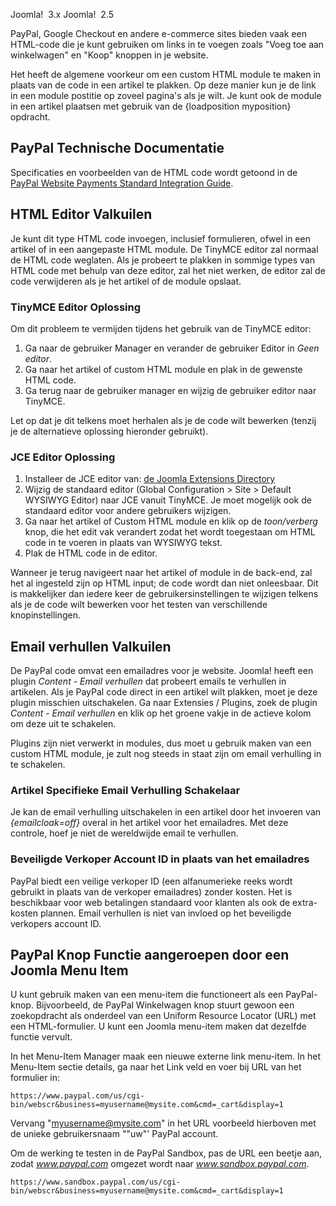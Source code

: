 <!-- Filename: How_do_you_add_a_PayPal_button%3F / Display title: Hoe voeg je een PayPal-knop toe? -->

Joomla!  3.x Joomla!  2.5

PayPal, Google Checkout en andere e-commerce sites bieden vaak een
HTML-code die je kunt gebruiken om links in te voegen zoals "Voeg toe
aan winkelwagen" en "Koop" knoppen in je website.

Het heeft de algemene voorkeur om een custom HTML module te maken in
plaats van de code in een artikel te plakken. Op deze manier kun je de
link in een module postitie op zoveel pagina's als je wilt. Je kunt ook
de module in een artikel plaatsen met gebruik van de  {loadposition
myposition}
opdracht.

## PayPal Technische Documentatie

Specificaties en voorbeelden van de HTML code wordt getoond in de
<a href="https://www.paypal.com/uk/webapps/mpp/standard"
class="external text" target="_blank"
rel="nofollow noreferrer noopener">PayPal Website Payments Standard
Integration Guide</a>.

## HTML Editor Valkuilen

Je kunt dit type HTML code invoegen, inclusief formulieren, ofwel in een
artikel of in een aangepaste HTML module. De TinyMCE editor zal normaal
de HTML code weglaten. Als je probeert te plakken in sommige types van
HTML code met behulp van deze editor, zal het niet werken, de editor zal
de code verwijderen als je het artikel of de module opslaat.

### TinyMCE Editor Oplossing

Om dit probleem te vermijden tijdens het gebruik van de TinyMCE editor:

1.  Ga naar de gebruiker Manager en verander de gebruiker Editor in
    *Geen editor*.
2.  Ga naar het artikel of custom HTML module en plak in de gewenste
    HTML code.
3.  Ga terug naar de gebruiker manager en wijzig de gebruiker editor
    naar TinyMCE.

Let op dat je dit telkens moet herhalen als je de code wilt bewerken
(tenzij je de alternatieve oplossing hieronder gebruikt).

### JCE Editor Oplossing

1.  Installeer de JCE editor van:
    <a href="https://extensions.joomla.org/extension/jce/"
    class="external text" target="_blank" rel="noreferrer noopener">de
    Joomla Extensions Directory</a>
2.  Wijzig de standaard editor (Global Configuration \> Site \> Default
    WYSIWYG Editor) naar JCE vanuit TinyMCE. Je moet mogelijk ook de
    standaard editor voor andere gebruikers wijzigen.
3.  Ga naar het artikel of Custom HTML module en klik op de
    *toon/verberg* knop, die het edit vak verandert zodat het wordt
    toegestaan om HTML code in te voeren in plaats van WYSIWYG tekst.
4.  Plak de HTML code in de editor.

Wanneer je terug navigeert naar het artikel of module in de back-end,
zal het al ingesteld zijn op HTML input; de code wordt dan niet
onleesbaar. Dit is makkelijker dan iedere keer de gebruikersinstellingen
te wijzigen telkens als je de code wilt bewerken voor het testen van
verschillende knopinstellingen.

## Email verhullen Valkuilen

De PayPal code omvat een emailadres voor je website. Joomla! heeft een
plugin *Content - Email verhullen* dat probeert emails te verhullen in
artikelen. Als je PayPal code direct in een artikel wilt plakken, moet
je deze plugin misschien uitschakelen. Ga naar Extensies / Plugins, zoek
de plugin *Content - Email verhullen* en klik op het groene vakje in de
actieve kolom om deze uit te schakelen.

Plugins zijn niet verwerkt in modules, dus moet u gebruik maken van een
custom HTML module, je zult nog steeds in staat zijn om email verhulling
in te schakelen.

### Artikel Specifieke Email Verhulling Schakelaar

Je kan de email verhulling uitschakelen in een artikel door het invoeren
van *{emailcloak=off}* overal in het artikel voor het emailadres. Met
deze controle, hoef je niet de wereldwijde email te verhullen.

### Beveiligde Verkoper Account ID in plaats van het emailadres

PayPal biedt een veilige verkoper ID (een alfanumerieke reeks wordt
gebruikt in plaats van de verkoper emailadres) zonder kosten. Het is
beschikbaar voor web betalingen standaard voor klanten als ook de
extra-kosten plannen. Email verhullen is niet van invloed op het
beveiligde verkopers account ID.

## PayPal Knop Functie aangeroepen door een Joomla Menu Item

U kunt gebruik maken van een menu-item die functioneert als een
PayPal-knop. Bijvoorbeeld, de PayPal Winkelwagen knop stuurt gewoon een
zoekopdracht als onderdeel van een Uniform Resource Locator (URL) met
een HTML-formulier. U kunt een Joomla menu-item maken dat dezelfde
functie vervult.

In het Menu-Item Manager maak een nieuwe externe link menu-item. In het
Menu-Item sectie details, ga naar het Link veld en voer bij URL van het
formulier in:

    https://www.paypal.com/us/cgi-bin/webscr&business=myusername@mysite.com&cmd=_cart&display=1

Vervang "myusername@mysite.com" in het URL voorbeeld hierboven met de
unieke gebruikersnaam ""uw"' PayPal account.

Om de werking te testen in de PayPal Sandbox, pas de URL een beetje aan,
zodat *www.paypal.com* omgezet wordt naar *www.sandbox.paypal.com*.

    https://www.sandbox.paypal.com/us/cgi-bin/webscr&business=myusername@mysite.com&cmd=_cart&display=1
